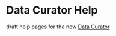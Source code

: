 # Data Curator Help
draft help pages for the new [Data Curator](https://github.com/ODIQueensland/data-curator)
